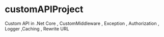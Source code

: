 # customAPIProject
Custom API in .Net Core , CustomMiddleware , Exception , Authorization , Logger ,Caching , Rewrite URL
